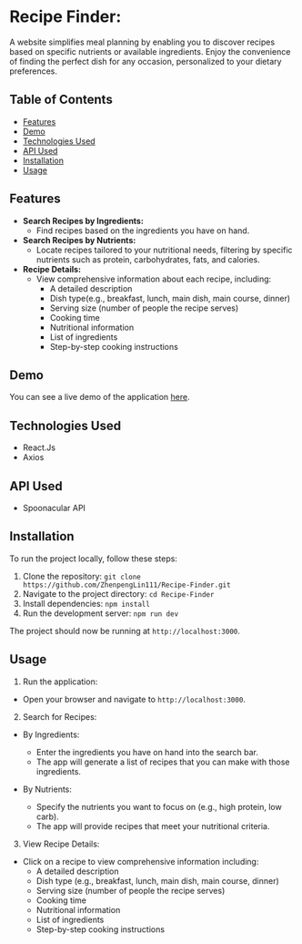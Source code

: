 # Recipe Finder:

A website simplifies meal planning by enabling you to discover recipes based on specific nutrients or available ingredients. Enjoy the convenience of finding the perfect dish for any occasion, personalized to your dietary preferences.

## Table of Contents

- [Features](#features)
- [Demo](#demo)
- [Technologies Used](#technologies-used)
- [API Used](#api-used)
- [Installation](#installation)
- [Usage](#usage)

## Features

- **Search Recipes by Ingredients:**
  - Find recipes based on the ingredients you have on hand.
- **Search Recipes by Nutrients:**
  - Locate recipes tailored to your nutritional needs, filtering by specific nutrients such as protein, carbohydrates, fats, and calories.
- **Recipe Details:**
  - View comprehensive information about each recipe, including:
    - A detailed description
    - Dish type(e.g., breakfast, lunch, main dish, main course, dinner)
    - Serving size (number of people the recipe serves)
    - Cooking time
    - Nutritional information
    - List of ingredients
    - Step-by-step cooking instructions

## Demo

You can see a live demo of the application [here](https://zplrecipefinder.netlify.app).

## Technologies Used

- React.Js
- Axios

## API Used

- Spoonacular API

## Installation

To run the project locally, follow these steps:

1. Clone the repository: `git clone https://github.com/ZhenpengLin111/Recipe-Finder.git`
2. Navigate to the project directory: `cd Recipe-Finder`
3. Install dependencies: `npm install`
4. Run the development server: `npm run dev`

The project should now be running at `http://localhost:3000`.

## Usage

1. Run the application:

- Open your browser and navigate to `http://localhost:3000`.

2. Search for Recipes:

- By Ingredients:
  - Enter the ingredients you have on hand into the search bar.
  - The app will generate a list of recipes that you can make with those ingredients.

- By Nutrients:
  - Specify the nutrients you want to focus on (e.g., high protein, low carb).
  - The app will provide recipes that meet your nutritional criteria.

3. View Recipe Details:

- Click on a recipe to view comprehensive information including:
  - A detailed description
  - Dish type (e.g., breakfast, lunch, main dish, main course, dinner)
  - Serving size (number of people the recipe serves)
  - Cooking time
  - Nutritional information
  - List of ingredients
  - Step-by-step cooking instructions

